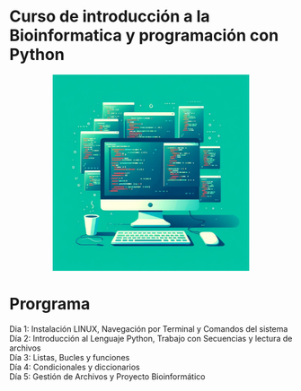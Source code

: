# Curso de introducción a la Bioinformatica y programación con Python

<p align="center">
 <img src="curso.jpeg" alt="drawing" width="350"/> 
</p>




# Prorgrama
Dia 1: Instalación LINUX, Navegación por Terminal y Comandos del sistema <br>
Día 2: Introducción al Lenguaje Python, Trabajo con Secuencias y lectura de archivos <br>
Día 3: Listas, Bucles y funciones <br>
Día 4: Condicionales y diccionarios <br>
Día 5: Gestión de Archivos y Proyecto Bioinformático <br>
